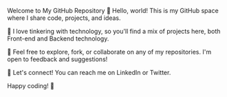 
Welcome to My GitHub Repository
👋 Hello, world! This is my GitHub space where I share code, projects, and ideas.

🔧 I love tinkering with technology, so you'll find a mix of projects here, both Front-end and Backend technology.

🌟 Feel free to explore, fork, or collaborate on any of my repositories. I'm open to feedback and suggestions!

💬 Let's connect! You can reach me on LinkedIn or Twitter.

Happy coding! 🚀

